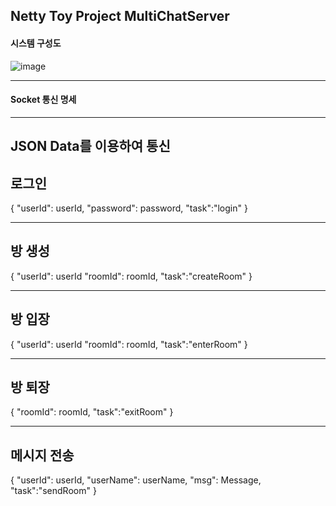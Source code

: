 ## Netty Toy Project MultiChatServer


#### 시스템 구성도

![image](https://github.com/LeeYuHwan/MultiChatServerForNetty/assets/66478929/e728d231-3893-47f6-96c8-72c1fe2b418c)


--------------------

#### Socket 통신 명세
--------------------
JSON Data를 이용하여 통신
--------------------
## 로그인
{
"userId": userId,
"password": password,
"task":"login"
}

--------------------
## 방 생성
{
"userId": userId
"roomId": roomId,
"task":"createRoom"
}

--------------------
## 방 입장
{
"userId": userId
"roomId": roomId,
"task":"enterRoom"
}

--------------------
## 방 퇴장
{
"roomId": roomId,
"task":"exitRoom"
}

--------------------
## 메시지 전송
{
"userId": userId,
"userName": userName,
"msg": Message,
"task":"sendRoom"
}
